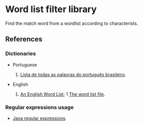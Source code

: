 # Word list filter library

Find the match word from a wordlist according to characterists.

## References

### Dictionaries

- Portuguese
	1. [Lista de todas as palavras do português brasileiro](https://www.ime.usp.br/~pf/dicios/br-utf8.txt).

- English
	1. [An English Word List](https://www-personal.umich.edu/~jlawler/wordlist.html);
	1  [The word list file](https://www-personal.umich.edu/~jlawler/wordlist).

### Regular expressions usage

- [Java regular expressions](https://www.vogella.com/tutorials/JavaRegularExpressions/article.html).

<!--
## Description

???

## Installation setup

???

## Usage examples

???
-->